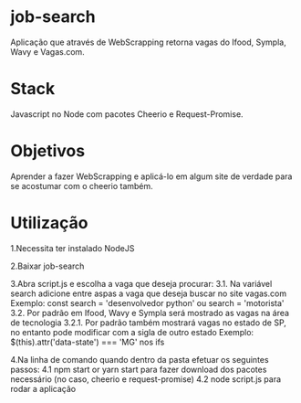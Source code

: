 # job-search
Aplicação que através de WebScrapping retorna vagas do Ifood, Sympla, Wavy e Vagas.com.

# Stack
Javascript no Node com pacotes Cheerio e Request-Promise.

# Objetivos
Aprender a fazer WebScrapping e aplicá-lo em algum site de verdade para se acostumar com o cheerio também.

# Utilização
1.Necessita ter instalado NodeJS

2.Baixar job-search

3.Abra script.js e escolha a vaga que deseja procurar:
3.1. Na variável search adicione entre aspas a vaga que deseja buscar no site vagas.com
     Exemplo: const search = 'desenvolvedor python' ou search = 'motorista'
3.2. Por padrão em Ifood, Wavy e Sympla será mostrado as vagas na área de tecnologia
3.2.1. Por padrão também mostrará vagas no estado de SP, no entanto pode modificar com a sigla de outro estado
       Exemplo: $(this).attr('data-state') === 'MG' nos ifs

4.Na linha de comando quando dentro da pasta efetuar os seguintes passos:
4.1 npm start or yarn start para fazer download dos pacotes necessário (no caso, cheerio e request-promise)
4.2 node script.js para rodar a aplicação
